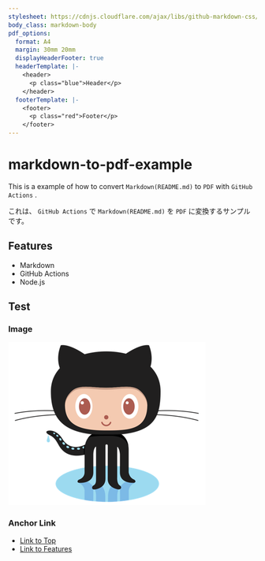 ```yaml
---
stylesheet: https://cdnjs.cloudflare.com/ajax/libs/github-markdown-css/4.0.0/github-markdown.min.css
body_class: markdown-body
pdf_options:
  format: A4
  margin: 30mm 20mm
  displayHeaderFooter: true
  headerTemplate: |-
    <header>
      <p class="blue">Header</p>
    </header>
  footerTemplate: |-
    <footer>
      <p class="red">Footer</p>
    </footer>
---
```


# markdown-to-pdf-example

This is a example of how to convert `Markdown(README.md)` to `PDF` with `GitHub Actions` .

これは、 `GitHub Actions` で `Markdown(README.md)` を `PDF` に変換するサンプルです。

## Features

- Markdown
- GitHub Actions
- Node.js

## Test

### Image

![Octcat](./static/images/Octocat.png)

### Anchor Link

- [Link to Top](#markdown-to-pdf-example)
- [Link to Features](#Features)
